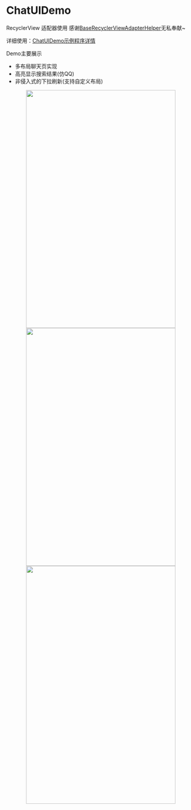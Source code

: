# ChatUIDemo
RecyclerView 适配器使用
感谢[BaseRecyclerViewAdapterHelper](https://github.com/CymChad/BaseRecyclerViewAdapterHelper)无私奉献~

详细使用：[ChatUIDemo示例程序详情](http://sandlz.me/2016/11/22/RecyclerView%E5%AE%9E%E6%88%98/)

Demo主要展示
- 多布局聊天页实现
- 高亮显示搜索结果(仿QQ)
- 非侵入式的下拉刷新(支持自定义布局)

<div  align="center">    
<img src="http://7xsap2.com1.z0.glb.clouddn.com/chat.gif" width = "399" height = "633" />
<img src="http://7xsap2.com1.z0.glb.clouddn.com/pull_refresh.gif" width = "399" height = "633" />
<img src="http://7xsap2.com1.z0.glb.clouddn.com/highLight.gif" width = "399" height = "633" />
</div>

